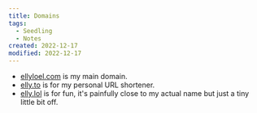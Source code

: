 ```yaml
---
title: Domains
tags:
  - Seedling
  - Notes
created: 2022-12-17
modified: 2022-12-17
---
```


- [ellyloel.com](https://ellyloel.com) is my main domain.
- [elly.to](https://elly.to) is for my personal URL shortener.
- [elly.lol](https://elly.lol) is for fun, it's painfully close to my actual name but just a tiny little bit off.
